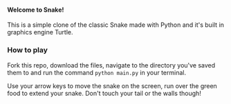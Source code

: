 #### Welcome to Snake!

This is a simple clone of the classic Snake made with Python and it's built in graphics engine Turtle.

### How to play

Fork this repo, download the files, navigate to the directory you've saved them to and run the command 
```python main.py``` in your terminal.

Use your arrow keys to move the snake on the screen, run over the green food to extend your snake. Don't touch your tail or the walls though!